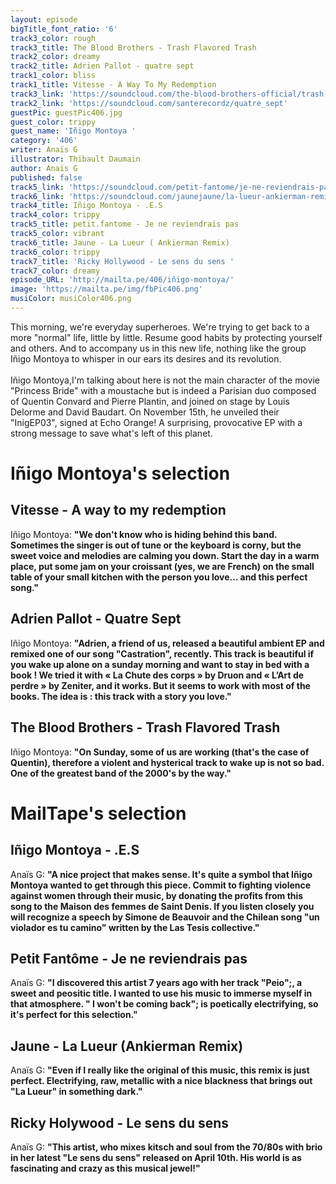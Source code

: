 ```yaml
---
layout: episode
bigTitle_font_ratio: '6'
track3_color: rough
track3_title: The Blood Brothers - Trash Flavored Trash
track2_color: dreamy
track2_title: Adrien Pallot - quatre sept
track1_color: bliss
track1_title: Vitesse - A Way To My Redemption
track3_link: 'https://soundcloud.com/the-blood-brothers-official/trash-flavored-trash'
track2_link: 'https://soundcloud.com/santerecordz/quatre_sept'
guestPic: guestPic406.jpg
guest_color: trippy
guest_name: 'Iñigo Montoya '
category: '406'
writer: Anaïs G
illustrator: Thibault Daumain
author: Anaïs G
published: false
track5_link: 'https://soundcloud.com/petit-fantome/je-ne-reviendrais-pas'
track6_link: 'https://soundcloud.com/jaunejaune/la-lueur-ankierman-remix'
track4_title: Iñigo Montoya - .E.S
track4_color: trippy
track5_title: petit.fantome - Je ne reviendrais pas
track5_color: vibrant
track6_title: Jaune - La Lueur ( Ankierman Remix)
track6_color: trippy
track7_title: 'Ricky Hollywood - Le sens du sens '
track7_color: dreamy
episode_URL: 'http://mailta.pe/406/iñigo-montoya/'
image: 'https://mailta.pe/img/fbPic406.png'
musiColor: musiColor406.png
---
```


<p id="introduction">This morning, we're everyday superheroes. We're trying to get back to a more "normal" life, little by little. Resume good habits by protecting yourself and others. And to accompany us in this new life, nothing like the group Iñigo Montoya to whisper in our ears its desires and its revolution.
<br><br>
Iñigo Montoya,I'm talking about here is not the main character of the movie "Princess Bride" with a moustache but is indeed a Parisian duo composed of Quentin Convard and Pierre Plantin, and joined on stage by Louis Delorme and David Baudart. On November 15th, he unveiled their "InigEP03", signed at Echo Orange! A surprising, provocative EP with a strong message to save what's left of this planet. 
</p>


# Iñigo Montoya's selection

##  Vitesse - A way to my redemption 
Iñigo Montoya: **"**We don't know who is hiding behind this band. Sometimes the singer is out of tune or the keyboard is corny, but the sweet voice and melodies are calming you down. Start the day in a warm place, put some jam on your croissant (yes, we are French) on the small table of your small kitchen with the person you love... and this perfect song.**"**

##  Adrien Pallot - Quatre Sept 
Iñigo Montoya: **"**Adrien, a friend of us, released a beautiful ambient EP and remixed one of our song "Castration", recently. This track is beautiful if you wake up alone on a sunday morning and want to stay in bed with a book ! We tried it with « La Chute des corps » by Druon and « L’Art de perdre » by Zeniter, and it works. But it seems to work with most of the books. The idea is : this track with a story you love.**"**

##  The Blood Brothers - Trash Flavored Trash 
Iñigo Montoya: **"**On Sunday, some of us are working (that's the case of Quentin), therefore a violent and hysterical track to wake up is not so bad. One of the greatest band of the 2000's by the way.**"**

# MailTape's selection

## Iñigo Montoya  - .E.S
Anaïs G: **"**A nice project that makes sense. It's quite a symbol that Iñigo Montoya wanted to get through this piece. Commit to fighting violence against women through their music, by donating the profits from this song to the Maison des femmes de Saint Denis. If you listen closely you will recognize a speech by Simone de Beauvoir and the Chilean song "un violador es tu camino" written by the Las Tesis collective.**"**

## Petit Fantôme - Je ne reviendrais pas
Anaïs G: **"**I discovered this artist 7 years ago with her track &quot;Peio";, a sweet and peositic title. I wanted to use his music to immerse myself in that atmosphere. &quot; I won't be coming back"; is poetically electrifying, so it's perfect for this selection.**"**

## Jaune - La Lueur (Ankierman Remix)
Anaïs G: **"**Even if I really like the original of this music, this remix is just perfect. Electrifying, raw, metallic with a nice blackness that brings out "La Lueur" in something dark.**"**

## Ricky Holywood - Le sens du sens
Anaïs G: **"**This artist, who mixes kitsch and soul from the 70/80s with brio in her latest "Le sens du sens" released on April 10th. His world is as fascinating and crazy as this musical jewel!**"**


<p id="outroduction"> </p>
